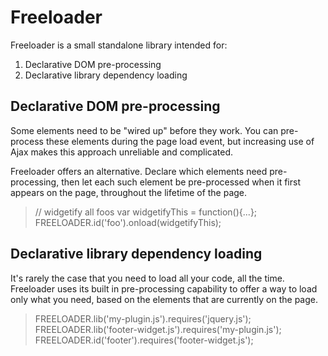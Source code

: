 # Freeloader

Freeloader is a small standalone library intended for:

  1. Declarative DOM pre-processing
  2. Declarative library dependency loading

## Declarative DOM pre-processing

Some elements need to be "wired up" before they work. You can pre-process these elements during the page load event, but increasing use of Ajax makes this approach unreliable and complicated.

Freeloader offers an alternative. Declare which elements need pre-processing, then let each such element be pre-processed when it first appears on the page, throughout the lifetime of the page.

> // widgetify all foos
> var widgetifyThis = function(){...};
> FREELOADER.id('foo').onload(widgetifyThis);

## Declarative library dependency loading

It's rarely the case that you need to load all your code, all the time. Freeloader uses its built in pre-processing capability to offer a way to load only what you need, based on the elements that are currently on the page.

> FREELOADER.lib('my-plugin.js').requires('jquery.js');
> FREELOADER.lib('footer-widget.js').requires('my-plugin.js');
> FREELOADER.id('footer').requires('footer-widget.js');

